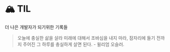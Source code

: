 # 🏔️ TIL 
더 나은 개발자가 되기위한 기록들     
>오늘에 충실한 삶을 살라 미래에 대해서 조바심을 내지 마라, 잠자리에 들기 전까지 주어진 그 하루를 충실하게 살면 된다. - 윌리엄 오슬러.
